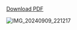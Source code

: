 <a href="https://github.com/damlahub/WINDOWS-SERVER-2019-WITH-VMWARE/raw/main/WINDOWS-SERVER-2019-WITH-VMWARE.pdf" download>Download PDF</a>

![IMG_20240909_221217](https://github.com/user-attachments/assets/d6bba213-ddaf-457e-81e9-b543366a2351)
